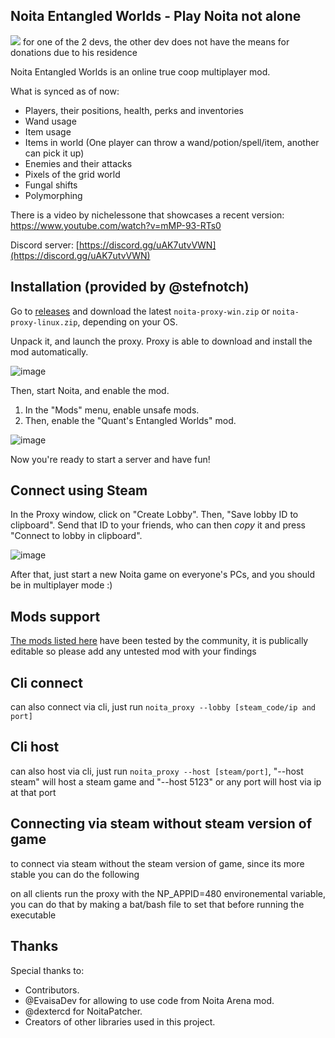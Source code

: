 ## Noita Entangled Worlds - Play Noita not alone

[<img src="https://img.shields.io/liberapay/patrons/bgkillas.svg?logo=liberapay">](https://liberapay.com/bgkillas/) for one of the 2 devs, the other dev does not have the means for donations due to his residence

Noita Entangled Worlds is an online true coop multiplayer mod.

What is synced as of now:
 - Players, their positions, health, perks and inventories
 - Wand usage
 - Item usage
 - Items in world (One player can throw a wand/potion/spell/item, another can pick it up)
 - Enemies and their attacks
 - Pixels of the grid world
 - Fungal shifts
 - Polymorphing

There is a video by nichelessone that showcases a recent version: https://www.youtube.com/watch?v=mMP-93-RTs0

Discord server: [https://discord.gg/uAK7utvVWN](https://discord.gg/uAK7utvVWN)

## Installation (provided by @stefnotch)

Go to [releases](https://github.com/IntQuant/noita_entangled_worlds/releases) and download the latest `noita-proxy-win.zip` or `noita-proxy-linux.zip`, depending on your OS.

Unpack it, and launch the proxy. Proxy is able to download and install the mod automatically.

![image](https://github.com/user-attachments/assets/817cd204-1815-4834-803b-58761b21dc51)

Then, start Noita, and enable the mod.
1. In the "Mods" menu, enable unsafe mods.
2. Then, enable the "Quant's Entangled Worlds" mod.

![image](https://github.com/IntQuant/noita_entangled_worlds/assets/10220080/3a45f0ad-2ef1-4896-805c-1c1266e039c4)

Now you're ready to start a server and have fun!

## Connect using Steam

In the Proxy window, click on "Create Lobby". Then, "Save lobby ID to clipboard". Send that ID to your friends, who can then *copy* it and press "Connect to lobby in clipboard".

![image](https://github.com/user-attachments/assets/45cf2be6-090c-4d83-aa6b-516d94748cc5)

After that, just start a new Noita game on everyone's PCs, and you should be in multiplayer mode :)

## Mods support

[The mods listed here](https://docs.google.com/spreadsheets/d/1nMdqzrLCav_diXbNPB9RgxPcCQzDPgXdEv-klKWJyS0) have been tested by the community, it is publically editable so please add any untested mod with your findings


## Cli connect

can also connect via cli, just run `noita_proxy --lobby [steam_code/ip and port]`


## Cli host

can also host via cli, just run `noita_proxy --host [steam/port]`, "--host steam" will host a steam game and "--host 5123" or any port will host via ip at that port

## Connecting via steam without steam version of game

to connect via steam without the steam version of game, since its more stable you can do the following

on all clients run the proxy with the NP_APPID=480 environemental variable, you can do that by making a bat/bash file to set that before running the executable

## Thanks

Special thanks to:
 - Contributors.
 - @EvaisaDev for allowing to use code from Noita Arena mod.
 - @dextercd for NoitaPatcher.
 - Creators of other libraries used in this project.